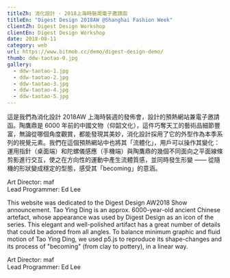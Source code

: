 ```yaml
---
titleZh: 消化設計 · 2018上海時裝周電子邀請函
titleEn: "Digest Design 2018AW @Shanghai Fashion Week"
clientZh: Digest Design Workshop
clientEn: Digest Design Workshop
date: 2018-08-11
category: web
url: https://www.bitmob.cc/demo/digest-design-demo/
thumb: ddw-taotao-0.jpg
gallery:
  - ddw-taotao-1.jpg
  - ddw-taotao-2.jpg
  - ddw-taotao-3.jpg
  - ddw-taotao-4.jpg
  - ddw-taotao-5.jpg
---
```


這是我們為消化設計 2018AW 上海時裝週的發佈會，設計的預熱網站兼電子邀請函。陶鷹鼎是 6000 年前的中國文物（仰韶文化），這件巧奪天工的藝術品細節豐富，無論從哪個角度觀賞，都能發現其美妙，消化設計採用了它的外型作為本季系列的視覺元素。我們在這個預熱網站中也將其「流體化」，用戶可以操作其變化：運用指針（桌面端）和陀螺儀感應（手機端）與陶鷹鼎的幾個不同面向之平面線條剪影進行交互，使之在方向性的運動中產生流體質感，並同時發生形變 —— 從隨機的形狀變成穩定的型態，感受其「becoming」的意涵。

Art Director: maf<br/>Lead Programmer: Ed Lee

<!-- lang -->

This website was dedicated to the Digest Design AW2018 Show announcement. Tao Ying Ding is an approx. 6000-year-old ancient Chinese artefact, whose appearance was used by Digest Design as an icon of the series. This elegant and well-polished artifact has a great number of details that could be adored from all angles. To balance minimum graphic and fluid motion of Tao Ying Ding, we used p5.js to reproduce its shape-changes and its process of "becoming" (from clay to pottery), in a linear way.

Art Director: maf<br/>Lead Programmer: Ed Lee
